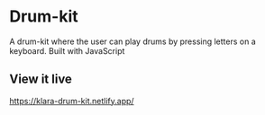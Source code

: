 # Drum-kit
A drum-kit where the user can play drums by pressing letters on a keyboard. Built with JavaScript

## View it live
https://klara-drum-kit.netlify.app/
